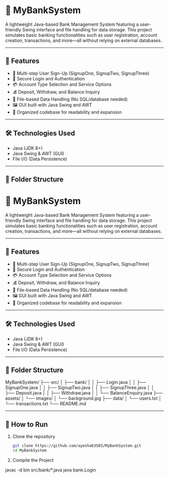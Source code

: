 # 💼 MyBankSystem

A lightweight Java-based Bank Management System featuring a user-friendly Swing interface and file handling for data storage. This project simulates basic banking functionalities such as user registration, account creation, transactions, and more—all without relying on external databases.

---

## 🚀 Features

- 📝 Multi-step User Sign-Up (SignupOne, SignupTwo, SignupThree)
- 🔐 Secure Login and Authentication
- 💳 Account Type Selection and Service Options
- 💰 Deposit, Withdraw, and Balance Inquiry
- 📁 File-based Data Handling (No SQL/database needed)
- 🖼️ GUI built with Java Swing and AWT
- 📂 Organized codebase for readability and expansion

---

## 🛠️ Technologies Used

- Java (JDK 8+)
- Java Swing & AWT (GUI)
- File I/O (Data Persistence)

---

## 📂 Folder Structure
# 💼 MyBankSystem

A lightweight Java-based Bank Management System featuring a user-friendly Swing interface and file handling for data storage. This project simulates basic banking functionalities such as user registration, account creation, transactions, and more—all without relying on external databases.

---

## 🚀 Features

- 📝 Multi-step User Sign-Up (SignupOne, SignupTwo, SignupThree)
- 🔐 Secure Login and Authentication
- 💳 Account Type Selection and Service Options
- 💰 Deposit, Withdraw, and Balance Inquiry
- 📁 File-based Data Handling (No SQL/database needed)
- 🖼️ GUI built with Java Swing and AWT
- 📂 Organized codebase for readability and expansion

---

## 🛠️ Technologies Used

- Java (JDK 8+)
- Java Swing & AWT (GUI)
- File I/O (Data Persistence)

---

## 📂 Folder Structure

MyBankSystem/
├── src/
│ ├── bank/
│ │ ├── Login.java
│ │ ├── SignupOne.java
│ │ ├── SignupTwo.java
│ │ ├── SignupThree.java
│ │ ├── Deposit.java
│ │ ├── Withdraw.java
│ │ └── BalanceEnquiry.java
├── assets/
│ └── images/
│ └── background.jpg
├── data/
│ └── users.txt
│ └── transactions.txt
└── README.md




---

## 🧪 How to Run

1. Clone the repository
   ```bash
   git clone https://github.com/ayesha63503/MyBankSystem.git
   cd MyBankSystem
2. Compile the Project

 javac -d bin src/bank/*.java
java bank.Login



